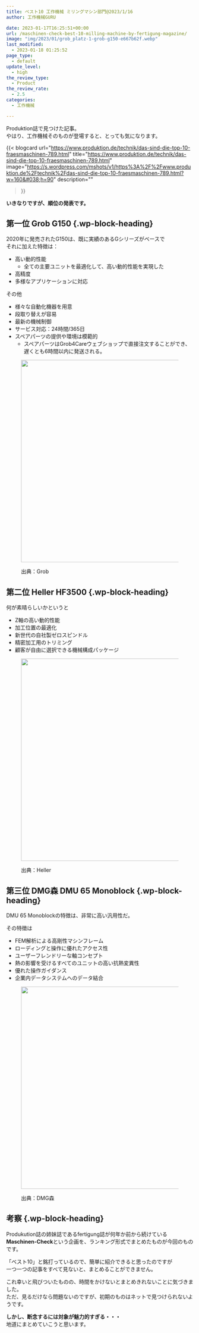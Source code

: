 ```yaml
---
title: ベスト10 工作機械 ミリングマシン部門@2023/1/16
author: 工作機械GURU

date: 2023-01-17T16:25:51+00:00
url: /maschinen-check-best-10-milling-machine-by-fertigung-magazine/
image: "img/2023/01/grob_platz-1-grob-g150-e667b62f.webp"
last_modified:
  - 2023-01-18 01:25:52
page_type:
  - default
update_level:
  - high
the_review_type:
  - Product
the_review_rate:
  - 2.5
categories:
  - 工作機械

---
```

Produktion誌で見つけた記事。  
やはり、工作機械そのものが登場すると、とっても気になります。

{{< blogcard
url="https://www.produktion.de/technik/das-sind-die-top-10-fraesmaschinen-789.html"
title="https://www.produktion.de/technik/das-sind-die-top-10-fraesmaschinen-789.html"
image="https://s.wordpress.com/mshots/v1/https%3A%2F%2Fwww.produktion.de%2Ftechnik%2Fdas-sind-die-top-10-fraesmaschinen-789.html?w=160&#038;h=90"
description=""
>}} 

**<span class="fz-22px"><span class="bold-red">いきなりですが、順位の発表です。</span></span>**

## 第一位 Grob G150 {.wp-block-heading}

2020年に発売されたG150は、既に実績のあるGシリーズがベースで  
それに加えた特徴は：

<ul class="wp-block-list">
  <li>
    高い動的性能 <ul class="wp-block-list">
      <li>
        全ての主要ユニットを最適化して、高い動的性能を実現した
      </li>
    </ul>
  </li>
  
  <li>
    高精度
  </li>
  <li>
    多様なアプリケーションに対応
  </li>
</ul>

その他

<ul class="wp-block-list">
  <li>
    様々な自動化機器を用意
  </li>
  <li>
    段取り替えが容易
  </li>
  <li>
    最新の機械制御
  </li>
  <li>
    サービス対応：24時間/365日
  </li>
  <li>
    スペアパーツの提供や環境は模範的 <ul class="wp-block-list">
      <li>
        スペアパーツはGrob4Careウェブショップで直接注文することができ、遅くとも6時間以内に発送される。
      </li>
    </ul>
  </li>
</ul><figure class="wp-block-image size-full">

<img loading="lazy" decoding="async" width="725" height="544" src="https://infopolis.org/img/2023/01/grob_platz-1-grob-g150-e667b62f.webp" alt="" class="wp-image-356" srcset="https://infopolis.org/img/2023/01/grob_platz-1-grob-g150-e667b62f.webp 725w, https://infopolis.org/img/2023/01/grob_platz-1-grob-g150-e667b62f-300x225.webp 300w" sizes="auto, (max-width: 725px) 100vw, 725px" /> <figcaption class="wp-element-caption">出典：Grob</figcaption></figure> 

## 第二位 Heller HF3500 {.wp-block-heading}

何が素晴らしいかというと

<ul class="wp-block-list">
  <li>
    Z軸の高い動的性能
  </li>
  <li>
    加工位置の最適化
  </li>
  <li>
    新世代の自社製ゼロスピンドル
  </li>
  <li>
    精密加工用のトリミング
  </li>
  <li>
    顧客が自由に選択できる機械構成パッケージ
  </li>
</ul><figure class="wp-block-image size-full">


<img loading="lazy" decoding="async" width="725" height="544" src="https://infopolis.org/img/2023/01/heller_platz-2-heller-hf-5500-dcb3d75e.webp" alt="" class="wp-image-358" srcset="https://infopolis.org/img/2023/01/heller_platz-2-heller-hf-5500-dcb3d75e.webp 725w, https://infopolis.org/img/2023/01/heller_platz-2-heller-hf-5500-dcb3d75e-300x225.webp 300w" sizes="auto, (max-width: 725px) 100vw, 725px" /> <figcaption class="wp-element-caption">出典：Heller</figcaption></figure> 

## 第三位 DMG森 DMU 65 Monoblock {.wp-block-heading}

DMU 65 Monoblockの特徴は、非常に高い汎用性だ。

その特徴は

<ul class="wp-block-list">
  <li>
    FEM解析による高剛性マシンフレーム
  </li>
  <li>
    ローディングと操作に優れたアクセス性
  </li>
  <li>
    ユーザーフレンドリーな軸コンセプト
  </li>
  <li>
    熱の影響を受けるすべてのユニットの高い抗熱変異性
  </li>
  <li>
    優れた操作ガイダンス
  </li>
  <li>
    企業内データシステムへのデータ結合
  </li>
</ul><figure class="wp-block-image size-full">

<img loading="lazy" decoding="async" width="725" height="544" src="https://infopolis.org/img/2023/01/dmgmori_platz-3-dmu-monoblock-4b02484f.webp" alt="" class="wp-image-359" srcset="https://infopolis.org/img/2023/01/dmgmori_platz-3-dmu-monoblock-4b02484f.webp 725w, https://infopolis.org/img/2023/01/dmgmori_platz-3-dmu-monoblock-4b02484f-300x225.webp 300w" sizes="auto, (max-width: 725px) 100vw, 725px" /> <figcaption class="wp-element-caption">出典：DMG森</figcaption></figure> 

## 考察 {.wp-block-heading}

Produkution誌の姉妹誌であるfertigung誌が何年か前から続けている  
<span class="fz-22px"><span class="marker-under"><strong>Maschinen-Chec<span class="bold">k</span></strong></span></span>という企画を、ランキング形式でまとめたものが今回のものです。

「ベスト10」と銘打っているので、簡単に紹介できると思ったのですが  
一つ一つの記事をすべて見ないと、まとめることができません。

これ幸いと飛びついたものの、時間をかけないとまとめきれないことに気づきました。  
ただ、見るだけなら問題ないのですが、初期のものはネットで見つけられないようです。

**<span class="marker-under">しかし、断念するには対象が魅力的すぎる・・・</span>**  
地道にまとめていこうと思います。